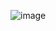 ![image](https://user-images.githubusercontent.com/77382767/223321437-e44e663a-c0a3-4b7b-b2ab-6e61a1a55e42.png)
